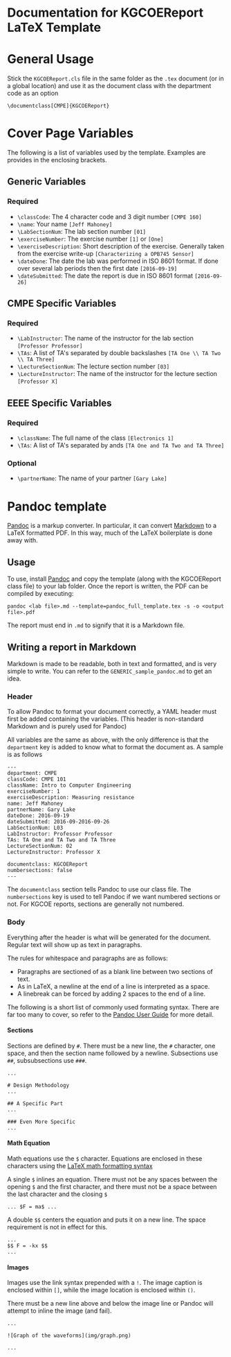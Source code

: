 Documentation for KGCOEReport LaTeX Template
============================================

# General Usage
Stick the `KGCOEReport.cls` file in the same folder as the `.tex` document
(or in a global location) and use it as the document class with the department
code as an option

```
\documentclass[CMPE]{KGCOEReport}
```
# Cover Page Variables
The following is a list of variables used by the template.
Examples are provides in the enclosing brackets.

## Generic Variables
### Required
* `\classCode`: The 4 character code and 3 digit number `[CMPE 160]`
* `\name`: Your name `[Jeff Mahoney]`
* `\LabSectionNum`: The lab section number `[01]`
* `\exerciseNumber`: The exercise number `[1]` or `[One]`
* `\exerciseDescription`: Short description of the exercise. Generally taken
  from the exercise write-up `[Characterizing a OPB745 Sensor]`
* `\dateDone`: The date the lab was performed in ISO 8601 format. If done over
   several lab periods then the first date `[2016-09-19]`
* `\dateSubmitted`: The date the report is due in ISO 8601 format `[2016-09-26]`

## CMPE Specific Variables
### Required
* `\LabInstructor`: The name of the instructor for the lab section
  `[Professor Professor]`
* `\TAs`: A list of TA's separated by double backslashes
  `[TA One \\ TA Two \\ TA Three]`
* `\LectureSectionNum`: The lecture section number `[03]`
* `\LectureInstructor`: The name of the instructor for the lecture section
  `[Professor X]`


## EEEE Specific Variables
### Required
* `\className`: The full name of the class `[Electronics 1]`
* `\TAs`: A list of TA's separated by ands `[TA One and TA Two and TA Three]`

### Optional
* `\partnerName`: The name of your partner `[Gary Lake]`


# Pandoc template
[Pandoc](http://pandoc.org/) is a markup converter.
In particular, it can convert [Markdown](https://en.wikipedia.org/wiki/Markdown)
to a LaTeX formatted PDF.
In this way, much of the LaTeX boilerplate is done away with.

## Usage
To use, install [Pandoc](http://pandoc.org/installing.html) and copy the
template (along with the KGCOEReport class file) to your lab folder.
Once the report is written, the PDF can be compiled by executing:

```
pandoc <lab file>.md --template=pandoc_full_template.tex -s -o <output file>.pdf
```

The report must end in `.md` to signify that it is a Markdown file.

## Writing a report in Markdown
Markdown is made to be readable, both in text and formatted,
and is very simple to write.
You can refer to the `GENERIC_sample_pandoc.md` to get an idea.

### Header
To allow Pandoc to format your document correctly,
a YAML header must first be added containing the variables.
(This header is non-standard Markdown and is purely used for Pandoc)

All variables are the same as above, with the only difference is that the
`department` key is added to know what to format the document as.
A sample is as follows

```
---
department: CMPE
classCode: CMPE 101
className: Intro to Computer Engineering
exerciseNumber: 1
exerciseDescription: Measuring resistance
name: Jeff Mahoney
partnerName: Gary Lake
dateDone: 2016-09-19
dateSubmitted: 2016-09-2016-09-26
LabSectionNum: L03
LabInstructor: Professor Professor
TAs: TA One and TA Two and TA Three
LectureSectionNum: 02
LectureInstructor: Professor X

documentclass: KGCOEReport
numbersections: false
---
```

The `documentclass` section tells Pandoc to use our class file.
The `numbersections` key is used to tell Pandoc if we want
numbered sections or not.
For KGCOE reports, sections are generally not numbered.

### Body
Everything after the header is what will be generated for the document.
Regular text will show up as text in paragraphs.

The rules for whitespace and paragraphs are as follows:
* Paragraphs are sectioned of as a blank line between two sections of text.
* As in LaTeX, a newline at the end of a line is interpreted as a space.
* A linebreak can be forced by adding 2 spaces to the end of a line.

The following is a short list of commonly used formating syntax.
There are far too many to cover, so refer to the
[Pandoc User Guide](http://pandoc.org/README.html#pandocs-markdown)
for more detail.

#### Sections
Sections are defined by `#`.
There must be a new line, the `#` character, one space,
and then the section name followed by a newline.
Subsections use `##`, subsubsections use `###`.

```
...

# Design Methodology
...

## A Specific Part
...

### Even More Specific
...
```

#### Math Equation
Math equations use the `$` character.
Equations are enclosed in these characters using the
[LaTeX math formatting syntax](https://www.sharelatex.com/learn/Mathematical_expressions)

A single `$` inlines an equation.
There must not be any spaces between the opening `$` and the first character,
and there must not be a space between the last character and the closing `$`

```
... $F = ma$ ...
```

A double `$$` centers the equation and puts it on a new line.
The space requirement is not in effect for this.

```
...
$$ F = -kx $$
...
```

#### Images
Images use the link syntax prepended with a `!`.
The image caption is enclosed within `[]`,
while the image location is enclosed within `()`.

There must be a new line above and below the image line or
Pandoc will attempt to inline the image (and fail).

```
...

![Graph of the waveforms](img/graph.png)

...
```
